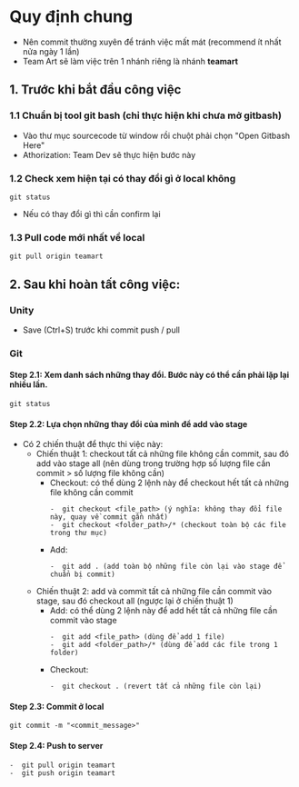 # Quy định chung
- Nên commit thường xuyên để tránh việc mất mát (recommend ít nhất nửa ngày 1 lần)
- Team Art sẽ làm việc trên 1 nhánh riêng là nhánh **teamart**

## 1. Trước khi bắt đầu công việc
### 1.1 Chuẩn bị tool git bash (chỉ thực hiện khi chưa mở gitbash)
- Vào thư mục sourcecode từ window rồi chuột phải chọn "Open Gitbash Here"
- Athorization: Team Dev sẽ thực hiện bước này

### 1.2 Check xem hiện tại có thay đổi gì ở local không 
```console 
git status 
```
- Nếu có thay đổi gì thì cần confirm lại

### 1.3 Pull code mới nhất về local
```console 
git pull origin teamart
```

## 2. Sau khi hoàn tất công việc:

### Unity
- Save (Ctrl+S) trước khi commit push / pull

### Git
#### Step 2.1: Xem danh sách những thay đổi. Bước này có thể cần phải lặp lại nhiều lần.
```console 
git status
```

#### Step 2.2: Lựa chọn những thay đổi của mình để add vào stage
- Có 2 chiến thuật để thực thi việc này:
    - Chiến thuật 1: checkout tất cả những file không cần commit, sau đó add vào stage all (nên dùng trong trường hợp số lượng file cần commit > số lượng file không cần)
        - Checkout: có thể dùng 2 lệnh này để checkout hết tất cả những file không cần commit
            ```console 
            -  git checkout <file_path> (ý nghĩa: không thay đổi file này, quay về commit gần nhất)
            -  git checkout <folder_path>/* (checkout toàn bộ các file trong thư mục)
            ```
        - Add:
            ```console 
            -  git add . (add toàn bộ những file còn lại vào stage để chuẩn bị commit)
            ```
    - Chiến thuật 2: add và commit tất cả những file cần commit vào stage, sau đó checkout all (ngược lại ở chiến thuật 1)
        - Add: có thể dùng 2 lệnh này để add hết tất cả những file cần commit vào stage
            ```console 
            -  git add <file_path> (dùng để add 1 file)
            -  git add <folder_path>/* (dùng để add các file trong 1 folder)
            ```
        - Checkout:
            ```console
            -  git checkout . (revert tất cả những file còn lại)
            ```

#### Step 2.3: Commit ở local
```console 
git commit -m "<commit_message>"
```

#### Step 2.4: Push to server
```console 
-  git pull origin teamart
-  git push origin teamart
```

